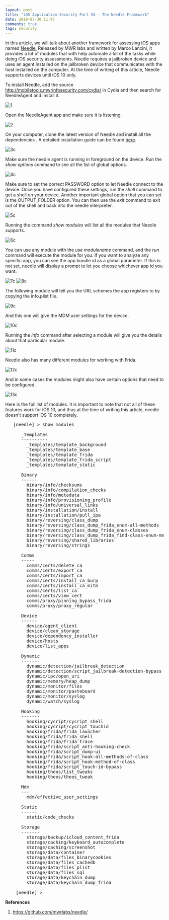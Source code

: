```yaml
---
layout: post
title: "iOS Application Security Part 54 - The Needle Framework"
date: 2018-07-30 11:47
comments: true
tags: security 
---
```

In this article, we will talk about another framework for assessing iOS apps named [Needle.](https://github.com/mwrlabs/needle/) Released by MWR labs and written by Marco Lancini, it provides a lot of modules that with help automate a lot of the tasks while doing iOS security assessments. Needle requires a jailbroken device and uses an agent installed on the jailbroken device that communicates with the host installed on the computer. At the time of writing of this article, Needle supports devices until iOS 10 only.
<!--more-->

To install Needle, add the source http://mobiletools.mwrinfosecurity.com/cydia/ in Cydia and then search for NeedleAgent and install it.

![1]( /images/posts/ios54/1.PNG) 

Open the NeedleAgent app and make sure it is listening.

![2]( /images/posts/ios54/2.PNG)

On your computer, clone the latest version of Needle and install all the dependencies . A detailed installation guide can be found [here](https://github.com/mwrlabs/needle/wiki/Installation-Guide).

![3c]( /images/posts/ios54/3c.png)

Make sure the needle agent is running in foreground on the device. Run the _show options_ command to see all the list of global options.

![4c]( /images/posts/ios54/4c.png)

Make sure to set the correct PASSWORD option to let Needle connect to the device. Once you have configured these settings, run the _shell_ command to get a shell on your device. Another important global option that you can set is the OUTPUT_FOLDER option. You can then use the _exit_ command to exit out of the shell and back into the needle interpreter.

![5c]( /images/posts/ios54/5c.png)

Running the command _show modules_ will list all the modules that Needle supports.

![6c]( /images/posts/ios54/6c.png)

You can use any module with the _use modulename_ command, and the _run_ command will execute the module for you. If you want to analyze any specific app, you can see the app bundle id as a global parameter. If this is not set, needle will display a prompt to let you choose whichever app id you want.

![7c]( /images/posts/ios54/7c.png) ![8c]( /images/posts/ios54/8c.png)

The following module will tell you the URL schemes the app registers to by copying the info.plist file.

![9c]( /images/posts/ios54/9c.png)

And this one will give the MDM user settings for the device.

![10c]( /images/posts/ios54/10c.png)

Running the _info_ command after selecting a module will give you the details about that particular module.

![11c]( /images/posts/ios54/11c.png)

Needle also has many different modules for working with Frida.

![12c]( /images/posts/ios54/12c.png)

And in some cases the modules might also have certain options that need to be configured.

![13c]( /images/posts/ios54/13c.png)

Here is the full list of modules. It is important to note that not all of these features work for iOS 10, and thus at the time of writing this article, needle doesn't support iOS 10 completely.

<pre>	[needle] > show modules

	  _Templates
	  ----------
	    _templates/template_background
	    _templates/template_base
	    _templates/template_frida
	    _templates/template_frida_script
	    _templates/template_static

	  Binary
	  ------
	    binary/info/checksums
	    binary/info/compilation_checks
	    binary/info/metadata
	    binary/info/provisioning_profile
	    binary/info/universal_links
	    binary/installation/install
	    binary/installation/pull_ipa
	    binary/reversing/class_dump
	    binary/reversing/class_dump_frida_enum-all-methods
	    binary/reversing/class_dump_frida_enum-classes
	    binary/reversing/class_dump_frida_find-class-enum-methods
	    binary/reversing/shared_libraries
	    binary/reversing/strings

	  Comms
	  -----
	    comms/certs/delete_ca
	    comms/certs/export_ca
	    comms/certs/import_ca
	    comms/certs/install_ca_burp
	    comms/certs/install_ca_mitm
	    comms/certs/list_ca
	    comms/certs/view_cert
	    comms/proxy/pinning_bypass_frida
	    comms/proxy/proxy_regular

	  Device
	  ------
	    device/agent_client
	    device/clean_storage
	    device/dependency_installer
	    device/hosts
	    device/list_apps

	  Dynamic
	  -------
	    dynamic/detection/jailbreak_detection
	    dynamic/detection/script_jailbreak-detection-bypass
	    dynamic/ipc/open_uri
	    dynamic/memory/heap_dump
	    dynamic/monitor/files
	    dynamic/monitor/pasteboard
	    dynamic/monitor/syslog
	    dynamic/watch/syslog

	  Hooking
	  -------
	    hooking/cycript/cycript_shell
	    hooking/cycript/cycript_touchid
	    hooking/frida/frida_launcher
	    hooking/frida/frida_shell
	    hooking/frida/frida_trace
	    hooking/frida/script_anti-hooking-check
	    hooking/frida/script_dump-ui
	    hooking/frida/script_hook-all-methods-of-class
	    hooking/frida/script_hook-method-of-class
	    hooking/frida/script_touch-id-bypass
	    hooking/theos/list_tweaks
	    hooking/theos/theos_tweak

	  Mdm
	  ---
	    mdm/effective_user_settings

	  Static
	  ------
	    static/code_checks

	  Storage
	  -------
	    storage/backup/icloud_content_frida
	    storage/caching/keyboard_autocomplete
	    storage/caching/screenshot
	    storage/data/container
	    storage/data/files_binarycookies
	    storage/data/files_cachedb
	    storage/data/files_plist
	    storage/data/files_sql
	    storage/data/keychain_dump
	    storage/data/keychain_dump_frida

	[needle] >
</pre>

**References**

1.  https://github.com/mwrlabs/needle/